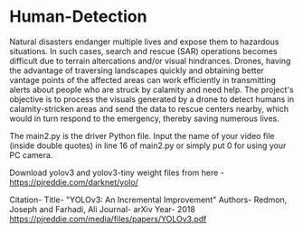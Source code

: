 # Human-Detection
Natural disasters endanger multiple lives and expose them to hazardous situations. In such cases, search and rescue (SAR) operations becomes difficult due to terrain altercations and/or visual hindrances. Drones, having the advantage of traversing landscapes quickly and obtaining better vantage points of the affected areas can work efficiently in transmitting alerts about people who are struck by calamity and need help. The project's objective is to process the visuals generated by a drone to detect humans in calamity-stricken areas and send the data to rescue centers nearby, which would in turn respond to the emergency, thereby saving numerous lives.  

The main2.py is the driver Python file. Input the name of your video file (inside double quotes) in line 16 of main2.py or simply put 0 for using your PC camera.

Download yolov3 and yolov3-tiny weight files from here - https://pjreddie.com/darknet/yolo/

Citation-
Title- "YOLOv3: An Incremental Improvement"
Authors- Redmon, Joseph and Farhadi, Ali 
Journal- arXiv
Year- 2018
https://pjreddie.com/media/files/papers/YOLOv3.pdf




